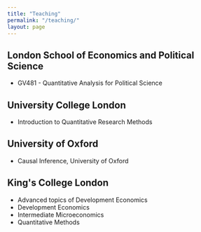 ```yaml
---
title: "Teaching"
permalink: "/teaching/"
layout: page
---
```


## London School of Economics and Political Science

 - GV481 - Quantitative Analysis for Political Science

## University College London

- Introduction to Quantitative Research Methods

## University of Oxford

- Causal Inference, University of Oxford

## King's College London 

- Advanced topics of Development Economics
- Development Economics
- Intermediate Microeconomics
- Quantitative Methods

